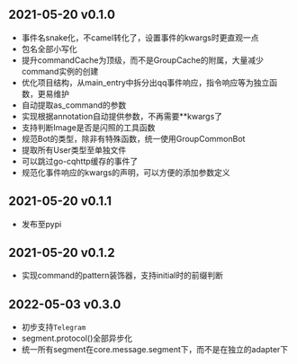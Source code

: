 ## 2021-05-20 v0.1.0

- 事件名snake化，不camel转化了，设置事件的kwargs时更直观一点
- 包名全部小写化
- 提升commandCache为顶级，而不是GroupCache的附属，大量减少command实例的创建
- 优化项目结构，从main_entry中拆分出qq事件响应，指令响应等为独立函数，更易维护
- 自动提取as_command的参数
- 实现根据annotation自动提供参数，不再需要**kwargs了
- 支持判断Image是否是闪照的工具函数
- 规范Bot的类型，除非有特殊函数，统一使用GroupCommonBot
- 提取所有User类型至单独文件
- 可以跳过go-cqhttp缓存的事件了
- 规范化事件响应的kwargs的声明，可以方便的添加参数定义

## 2021-05-20 v0.1.1

- 发布至pypi

## 2021-05-20 v0.1.2

- 实现command的pattern装饰器，支持initial时的前缀判断

## 2022-05-03 v0.3.0

- 初步支持`Telegram`
- segment.protocol()全部异步化
- 统一所有segment在core.message.segment下，而不是在独立的adapter下
